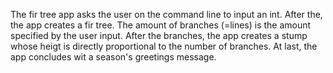 The fir tree app asks the user on the command line to input an int. 
After the, the app creates a fir tree. 
The amount of branches (=lines) is the amount specified by the user input. 
After the branches, the app creates a stump whose heigt is directly proportional to the number of branches. 
At last, the app concludes wit a season's greetings message. 
